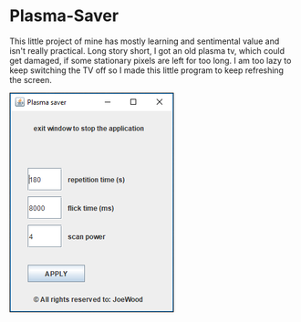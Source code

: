 # Plasma-Saver

This little project of mine has mostly learning and sentimental value and isn't really practical.
Long story short, I got an old plasma tv, which could get damaged, if some stationary pixels are left for too long.
I am too lazy to keep switching the TV off so I made this little program to keep refreshing the screen.

![Screenshot](https://raw.githubusercontent.com/JoeScripter/Plasma-Saver/master/Plasma%20Saver%20window.png)
